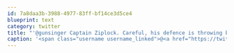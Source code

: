 ```yaml
---
id: 7a8daa3b-3988-4977-83ff-bf14ce3d5ce4
blueprint: text
category: twitter
title: "'@gunsinger Captain Ziplock. Careful, his defence is throwing bags of garbage and.or sausage"
caption: '<span class="username username_linked">@<a href="https://twitter.com/gunsinger" title="Cynthia Gunsinger">gunsinger</a></span> Captain Ziplock. Careful, his defence is throwing bags of garbage and.or sausage'
---
```

